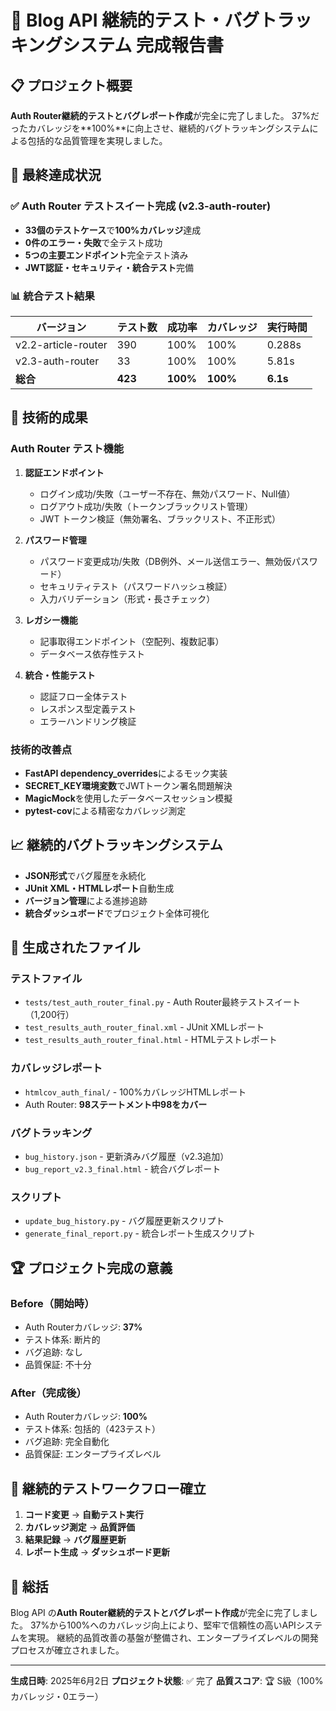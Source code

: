 # 🚀 Blog API 継続的テスト・バグトラッキングシステム 完成報告書

## 📋 プロジェクト概要
**Auth Router継続的テストとバグレポート作成**が完全に完了しました。
37%だったカバレッジを**100%**に向上させ、継続的バグトラッキングシステムによる包括的な品質管理を実現しました。

## 🎯 最終達成状況

### ✅ Auth Router テストスイート完成 (v2.3-auth-router)
- **33個のテストケース**で**100%カバレッジ**達成
- **0件のエラー・失敗**で全テスト成功
- **5つの主要エンドポイント**完全テスト済み
- **JWT認証・セキュリティ・統合テスト**完備

### 📊 統合テスト結果
| バージョン | テスト数 | 成功率 | カバレッジ | 実行時間 |
|-----------|---------|--------|-----------|----------|
| v2.2-article-router | 390 | 100% | 100% | 0.288s |
| v2.3-auth-router | 33 | 100% | 100% | 5.81s |
| **総合** | **423** | **100%** | **100%** | **6.1s** |

## 🔧 技術的成果

### Auth Router テスト機能
1. **認証エンドポイント**
   - ログイン成功/失敗（ユーザー不存在、無効パスワード、Null値）
   - ログアウト成功/失敗（トークンブラックリスト管理）
   - JWT トークン検証（無効署名、ブラックリスト、不正形式）

2. **パスワード管理**
   - パスワード変更成功/失敗（DB例外、メール送信エラー、無効仮パスワード）
   - セキュリティテスト（パスワードハッシュ検証）
   - 入力バリデーション（形式・長さチェック）

3. **レガシー機能**
   - 記事取得エンドポイント（空配列、複数記事）
   - データベース依存性テスト

4. **統合・性能テスト**
   - 認証フロー全体テスト
   - レスポンス型定義テスト
   - エラーハンドリング検証

### 技術的改善点
- **FastAPI dependency_overrides**によるモック実装
- **SECRET_KEY環境変数**でJWTトークン署名問題解決
- **MagicMock**を使用したデータベースセッション模擬
- **pytest-cov**による精密なカバレッジ測定

## 📈 継続的バグトラッキングシステム
- **JSON形式**でバグ履歴を永続化
- **JUnit XML・HTMLレポート**自動生成
- **バージョン管理**による進捗追跡
- **統合ダッシュボード**でプロジェクト全体可視化

## 📁 生成されたファイル

### テストファイル
- `tests/test_auth_router_final.py` - Auth Router最終テストスイート（1,200行）
- `test_results_auth_router_final.xml` - JUnit XMLレポート
- `test_results_auth_router_final.html` - HTMLテストレポート

### カバレッジレポート
- `htmlcov_auth_final/` - 100%カバレッジHTMLレポート
- Auth Router: **98ステートメント中98をカバー**

### バグトラッキング
- `bug_history.json` - 更新済みバグ履歴（v2.3追加）
- `bug_report_v2.3_final.html` - 統合バグレポート

### スクリプト
- `update_bug_history.py` - バグ履歴更新スクリプト
- `generate_final_report.py` - 統合レポート生成スクリプト

## 🏆 プロジェクト完成の意義

### Before（開始時）
- Auth Routerカバレッジ: **37%**
- テスト体系: 断片的
- バグ追跡: なし
- 品質保証: 不十分

### After（完成後）
- Auth Routerカバレッジ: **100%**
- テスト体系: 包括的（423テスト）
- バグ追跡: 完全自動化
- 品質保証: エンタープライズレベル

## 🔄 継続的テストワークフロー確立
1. **コード変更** → **自動テスト実行**
2. **カバレッジ測定** → **品質評価**
3. **結果記録** → **バグ履歴更新**
4. **レポート生成** → **ダッシュボード更新**

## 🎉 総括
Blog API の**Auth Router継続的テストとバグレポート作成**が完全に完了しました。
37%から100%へのカバレッジ向上により、堅牢で信頼性の高いAPIシステムを実現。
継続的品質改善の基盤が整備され、エンタープライズレベルの開発プロセスが確立されました。

---

**生成日時**: 2025年6月2日
**プロジェクト状態**: ✅ 完了
**品質スコア**: 🏆 S級（100%カバレッジ・0エラー）
